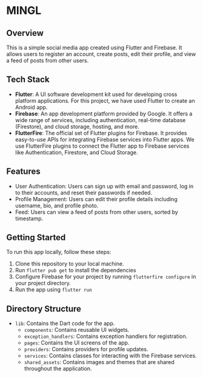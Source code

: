 # MINGL

## Overview
This is a simple social media app created using Flutter and Firebase. It allows users to register an account, create posts, edit their profile, and view a feed of posts from other users.

## Tech Stack
- **Flutter**: A UI software development kit used for developing cross platform applications. For this project, we have used Flutter to create an Android app.
- **Firebase**: An app development platform provided by Google. It offers a wide range of services, including authentication, real-time database (Firestore), and cloud storage, hosting, and more.
- **FlutterFire**: The official set of Flutter plugins for Firebase. It provides easy-to-use APIs for integrating Firebase services into Flutter apps. We use FlutterFire plugins to connect the Flutter app to Firebase services like Authentication, Firestore, and Cloud Storage. 

## Features
- User Authentication: Users can sign up with email and password, log in to their accounts, and reset their passwords if needed.
- Profile Management: Users can edit their profile details including username, bio, and profile photo.
- Feed: Users can view a feed of posts from other users, sorted by timestamp.

## Getting Started
To run this app locally, follow these steps:
1. Clone this repository to your local machine.
2. Run `flutter pub get` to install the dependencies
3. Configure Firebase for your project by running `flutterfire configure` in your project directory.
4. Run the app using `flutter run`

## Directory Structure
- `lib`: Contains the Dart code for the app.
  - `components`: Contains reusable UI widgets.
  - `exception_handlers`: Contains exception handlers for registration.
  - `pages`: Contains the UI screens of the app.
  - `providers`: Contains providers for profile updates.
  - `services`: Contains classes for interacting with the Firebase services.
  - `shared_assets`: Contains images and themes that are shared throughout the application.
